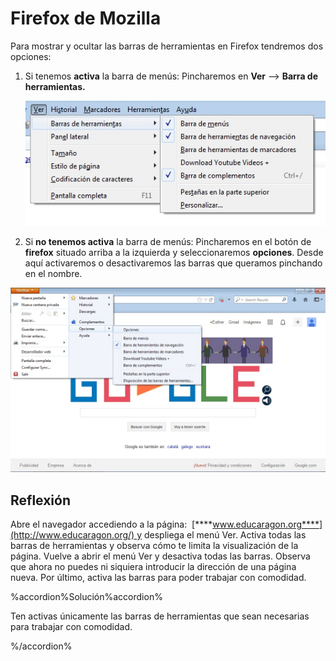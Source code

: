 
# Firefox de Mozilla

Para mostrar y ocultar las barras de herramientas en Firefox tendremos dos opciones:

1. Si tenemos **activa** la barra de menús: Pincharemos en **Ver** --&gt; **Barra de herramientas.**

	![2.25. Barra de herramientas. Captura de pantalla.](img/ocultar_firefox.jpg)

2. Si **no tenemos activa** la barra de menús: Pincharemos en el botón de **firefox** situado arriba a la izquierda y seleccionaremos **opciones**. Desde aquí activaremos o desactivaremos las barras que queramos pinchando en el nombre.

![2.26. Barra de herramientas 2. Captura de pantalla.](img/pagina_de_inicio_firefox_2.jpg)

## Reflexión

Abre el navegador accediendo a la página:  [****www.educaragon.org****](http://www.educaragon.org/) y despliega el menú Ver. Activa todas las barras de herramientas y observa cómo te limita la visualización de la página. Vuelve a abrir el menú Ver y desactiva todas las barras. Observa que ahora no puedes ni siquiera introducir la dirección de una página nueva. Por último, activa las barras para poder trabajar con comodidad.

%accordion%Solución%accordion%

Ten activas únicamente las barras de herramientas que sean necesarias para trabajar con comodidad.

%/accordion%



